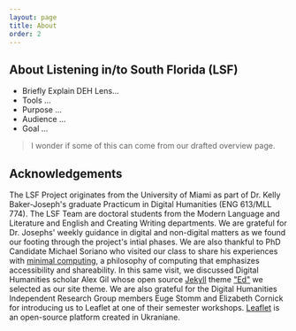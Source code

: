 ```yaml
---
layout: page
title: About
order: 2
---
```


## About Listening in/to South Florida (LSF)
- Briefly Explain DEH Lens...
- Tools ... 
- Purpose ...
- Audience ...
- Goal ... 

> I wonder if some of this can come from our drafted overview page.  

## Acknowledgements
The LSF Project originates from the University of Miami as part of Dr. Kelly Baker-Joseph's graduate Practicum in Digital Humanities (ENG 613/MLL 774). The LSF Team are doctoral students from the Modern Language and Literature and English and Creating Writing departments. We are grateful for Dr. Josephs' weekly guidance in digital and non-digital matters as we found our footing through the project's intial phases. We are also thankful to PhD Candidate Michael Soriano who visited our class to share his experiences with [minimal computing](https://go-dh.github.io/mincomp/), a philosophy of computing that emphasizes accessibility and shareability.  In this same visit, we  discussed Digital Humanities scholar Alex Gil whose open source [Jekyll](https://jekyllrb.com/) theme ["Ed"](https://minicomp.github.io/ed/) we selected as our site theme. We are also grateful for the Digital Humanities Independent Research Group members Euge Stomm and Elizabeth Cornick for introducing us to Leaflet at one of their semester workshops. [Leaflet](https://leafletjs.com/) is an open-source platform created in Ukraniane.
